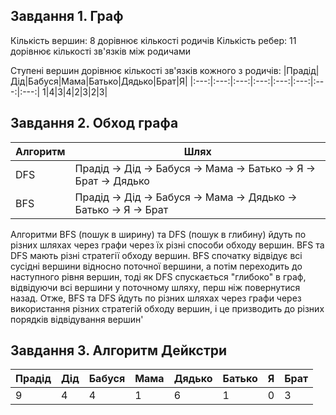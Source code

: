 ## Завдання 1. Граф
Кількість вершин: 8 дорівнює кількості родичів
Кількість ребер: 11 дорівнює кількості зв'язків між родичами

Ступені вершин дорівнює кількості зв'язків кожного з родичів:
|Прадід|Дід|Бабуся|Мама|Батько|Дядько|Брат|Я|
|:---:|:---:|:---:|:---:|:---:|:---:|:---:|:---:|
1|4|3|4|2|3|2|3|


## Завдання 2. Обход графа
| Алгоритм | Шлях |
|----------|------|
| DFS      | Прадід -> Дід -> Бабуся -> Мама -> Батько -> Я -> Брат -> Дядько |
| BFS      | Прадід -> Дід -> Бабуся -> Мама -> Дядько -> Батько -> Я -> Брат |

Алгоритми BFS (пошук в ширину) та DFS (пошук в глибину) йдуть по різних шляхах через графи через їх різні способи обходу вершин. BFS та DFS мають різні стратегії обходу вершин. BFS спочатку відвідує всі сусідні вершини відносно поточної вершини, а потім переходить до наступного рівня вершин, тоді як DFS спускається "глибоко" в граф, відвідуючи всі вершини у поточному шляху, перш ніж повернутися назад. Отже, BFS та DFS йдуть по різних шляхах через графи через використання різних стратегій обходу вершин, і це призводить до різних порядків відвідування вершин'

## Завдання 3. Алгоритм Дейкстри
| Прадід | Дід | Бабуся | Мама | Дядько | Батько | Я | Брат | 
|---------|------|--------|------|--------|--------|----|------| 
| 9 | 4 | 4 | 1 | 6 | 1 | 0 | 3 |
